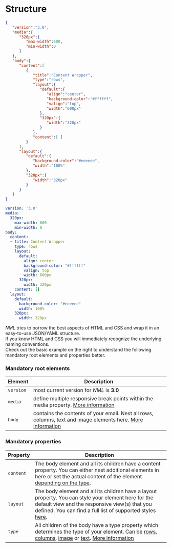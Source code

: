 # Structure

```json
{
   "version":"3.0",
   "media":{
      "320px":{
         "max-width":600,
         "min-width":0
      }
   },
   "body":{
      "content":[
         {
            "title":"Content Wrapper",
            "type":"rows",
            "layout":{
               "default":{
                  "align":"center",
                  "background-color":"#ffffff",
                  "valign":"top",
                  "width":"600px"
               },
               "320px":{
                  "width":"320px"
               }
            },
            "content":[ ]
         }
      ],
      "layout":{
         "default":{
            "background-color":"#eeeeee",
            "width":"100%"
         },
         "320px":{
            "width":"320px"
         }
      }
   }
}
```

```yaml
version: '3.0'
media:
  320px:
    max-width: 600
    min-width: 0
body:
  content:
  - title: Content Wrapper
    type: rows
    layout:
      default:
        align: center
        background-color: "#ffffff"
        valign: top
        width: 600px
      320px:
        width: 320px
    content: []
  layout:
    default:
      background-color: "#eeeeee"
      width: 100%
    320px:
      width: 320px
```

*NML* tries to borrow the best aspects of HTML and CSS and wrap it in an easy-to-use JSON/YAML structure.  
If you know HTML and CSS you will immediately recognize the underlying naming conventions.  
Check out the basic example on the right to understand the following mandatory root elements and properties better.

### Mandatory root elements


| Element   | Description |
|-----------|-------------|
| `version` | most current version for *NML* is **3.0** |
| `media`   | define multiple responsive break points within the media property. [More information](#media) |
| `body`    | contains the contents of your email. Nest all rows, columns, text and image elements here. [More information](#elements-body) |


### Mandatory properties

| Property | Description |
|----------|-------------|
| `content`| The body element and all its children have a content property. You can either nest additional elements in here or set the actual content of the element [depending on the type](#element-types). |
| `layout` | The body element and all its children have a layout property. You can style your element here for the default view and the responsive view(s) that you defined. You can find a full list of supported styles [here](#layout). |
| `type`   | All children of the body have a type property which determines the type of your element. Can be [rows](#elements-rows), [columns](#elements-columns), [image](#elements-image) or [text](#elements-text). [More information](#element-types) | 